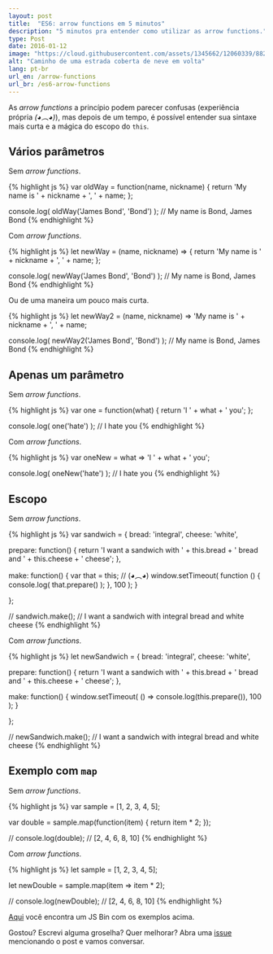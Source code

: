 ```yaml
---
layout: post
title:  "ES6: arrow functions em 5 minutos"
description: "5 minutos pra entender como utilizar as arrow functions."
type: Post
date: 2016-01-12
image: "https://cloud.githubusercontent.com/assets/1345662/12060339/882c0d30-af54-11e5-9f10-79da8f4f1f50.jpg"
alt: "Caminho de uma estrada coberta de neve em volta"
lang: pt-br
url_en: /arrow-functions
url_br: /es6-arrow-functions
---
```


As *arrow functions* a princípio podem parecer confusas (experiência própria *(◕︵◕)*), mas depois de um tempo, é possível entender sua sintaxe mais curta e a mágica do escopo do `this`.

## Vários parâmetros

Sem *arrow functions*. 

{% highlight js %}
var oldWay = function(name, nickname) {
  return 'My name is ' + nickname + ', ' + name;
};

console.log( oldWay('James Bond', 'Bond') );
// My name is Bond, James Bond
{% endhighlight %}

Com *arrow functions*.

{% highlight js %}
let newWay = (name, nickname) => {
  return 'My name is ' + nickname + ', ' + name;
};

console.log( newWay('James Bond', 'Bond') );
// My name is Bond, James Bond
{% endhighlight %}

Ou de uma maneira um pouco mais curta.

{% highlight js %}
let newWay2 = (name, nickname) => 'My name is ' + nickname + ', ' + name;

console.log( newWay2('James Bond', 'Bond') );
// My name is Bond, James Bond
{% endhighlight %}

## Apenas um parâmetro

Sem *arrow functions*.

{% highlight js %}
var one = function(what) {
  return 'I ' + what + ' you';
};

console.log( one('hate') );
// I hate you
{% endhighlight %}

Com *arrow functions*.

{% highlight js %}
var oneNew = what => 'I ' + what + ' you';

console.log( oneNew('hate') );
// I hate you
{% endhighlight %}

## Escopo

Sem *arrow functions*.

{% highlight js %}
var sandwich = {
  bread: 'integral',
  cheese: 'white',
  
  prepare: function() {
    return 'I want a sandwich with ' + this.bread + ' bread and ' + this.cheese + ' cheese';
  },
  
  make: function() {
    var that = this; // (◕︵◕)
    window.setTimeout( function () {
      console.log( that.prepare() );
    }, 100 );
  }
  
};

// sandwich.make();
// I want a sandwich with integral bread and white cheese
{% endhighlight %}

Com *arrow functions*.

{% highlight js %}
let newSandwich = {
  bread: 'integral',
  cheese: 'white',
  
  prepare: function() {
    return 'I want a sandwich with ' + this.bread + ' bread and ' + this.cheese + ' cheese';
  },
  
  make: function() {
    window.setTimeout( () => console.log(this.prepare()), 100 );
  }
  
};

// newSandwich.make();
// I want a sandwich with integral bread and white cheese
{% endhighlight %}

## Exemplo com `map`

Sem *arrow functions*.

{% highlight js %}
var sample = [1, 2, 3, 4, 5];

var double = sample.map(function(item) {
  return item * 2;
});

// console.log(double);
// [2, 4, 6, 8, 10]
{% endhighlight %}

Com *arrow functions*.

{% highlight js %}
let sample = [1, 2, 3, 4, 5];

let newDouble = sample.map(item => item * 2);

// console.log(newDouble);
// [2, 4, 6, 8, 10]
{% endhighlight %}

[Aqui](http://jsbin.com/nogobe/edit?js,console) você encontra um JS Bin com os exemplos acima.

Gostou? Escrevi alguma groselha? Quer melhorar? Abra uma [issue](https://github.com/raphaelfabeni/raphaelfabeni.github.io/issues) mencionando o post e vamos conversar.
